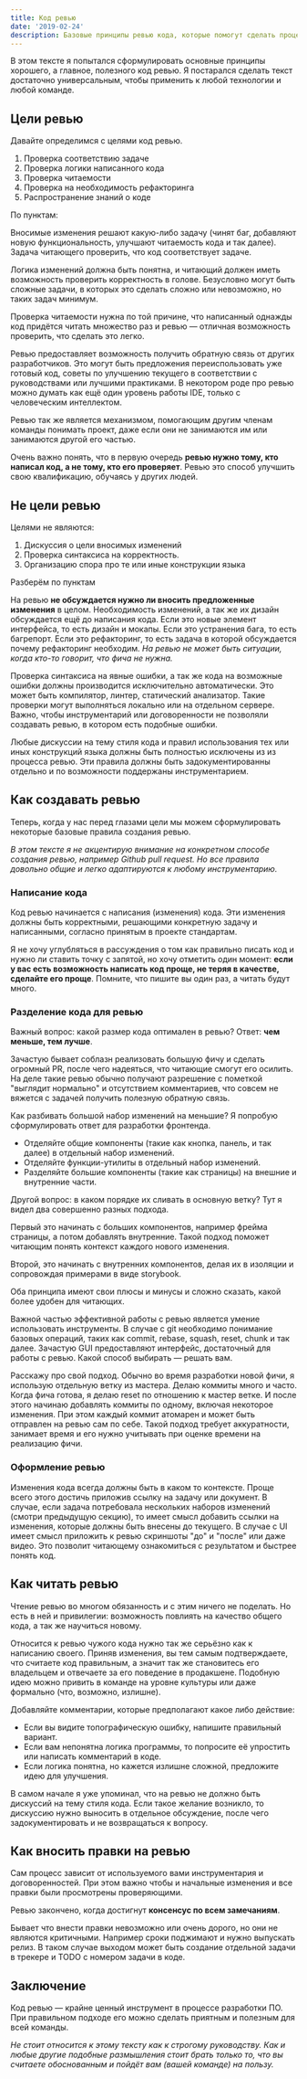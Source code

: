 ```yaml
---
title: Код ревью
date: '2019-02-24'
description: Базовые принципы ревью кода, которые помогут сделать процесс не только приятным, но и полезным.
---
```


В этом тексте я попытался сформулировать основные принципы хорошего, а главное, полезного код ревью.
Я постарался сделать текст достаточно универсальным, чтобы применить к любой технологии и любой
команде.

## Цели ревью

Давайте определимся с целями код ревью.

1. Проверка соответствию задаче
2. Проверка логики написанного кода
3. Проверка читаемости
4. Проверка на необходимость рефакторинга
5. Распространение знаний о коде

По пунктам:

Вносимые изменения решают какую-либо задачу (чинят баг, добавляют новую функциональность, улучшают читаемость кода и так далее). Задача читающего проверить, что код соответствует задаче.

Логика изменений должна быть понятна, и читающий должен иметь возможность проверить корректность в голове. Безусловно могут быть сложные задачи, в которых это сделать сложно или невозможно, но таких задач минимум.

Проверка читаемости нужна по той причине, что написанный однажды код придётся читать множество раз и ревью — отличная возможность проверить, что сделать это легко.

Ревью предоставляет возможность получить обратную связь от других разработчиков. Это могут быть предложения переиспользовать
уже готовый код, советы по улучшению текущего в соответствии с руководствами или лучшими практиками. В некотором роде про ревью можно думать как ещё один уровень работы IDE, только с человеческим интеллектом.

Ревью так же является механизмом, помогающим другим членам команды понимать проект, даже если они не занимаются им или занимаются другой его частью.

Очень важно понять, что в первую очередь **ревью нужно тому, кто написал код, а не тому, кто его проверяет**. Ревью это способ улучшить свою квалификацию, обучаясь у других людей.

## Не цели ревью

Целями не являются:

1. Дискуссия о цели вносимых изменений
2. Проверка синтаксиса на корректность.
3. Организацию спора про те или иные конструкции языка

Разберём по пунктам

На ревью **не обсуждается нужно ли вносить предложенные изменения** в целом. Необходимость изменений, а так же их дизайн обсуждается ещё до написания кода. Если это новые элемент интерфейса, то есть дизайн и мокапы. Если это устранения бага, то есть багрепорт. Если это рефакторинг, то есть задача в которой обсуждается почему рефакторинг необходим. *На ревью не может быть ситуации, когда кто-то говорит, что фича не нужна.*

Проверка синтаксиса на явные ошибки, а так же кода на возможные ошибки должны производится исключительно автоматически. Это может быть компилятор, линтер, статический анализатор. Такие проверки могут выполняться локально или на отдельном сервере. Важно, чтобы инструментарий или договоренности не позволяли создавать ревью, в котором есть подобные ошибки.

Любые дискуссии на тему стиля кода и правил использования тех или иных конструкций языка должны быть полностью исключены из из процесса ревью. Эти правила должны быть задокументированны отдельно и по возможности поддержаны инструментарием.

## Как создавать ревью

Теперь, когда у нас перед глазами цели мы можем сформулировать некоторые базовые правила создания ревью.

_В этом тексте я не акцентирую внимание на конкретном способе создания ревью, например Github pull request. Но все правила довольно общие и легко адаптируются к любому инструментарию._

### Написание кода

Код ревью начинается с написания (изменения) кода. Эти изменения должны быть корректными, решающими конкретную задачу и написанными, согласно принятым в проекте стандартам.

Я не хочу углубляться в рассуждения о том как правильно писать код и нужно ли ставить точку с запятой, но хочу отметить один момент: **если у вас есть возможность написать код проще, не теряя в качестве, сделайте его проще**. Помните, что пишите вы один раз, а читать будут много.

### Разделение кода для ревью

Важный вопрос: какой размер кода оптимален в ревью? Ответ: **чем меньше, тем лучше**.

Зачастую бывает соблазн реализовать большую фичу и сделать огромный PR, после чего надеяться, что читающие смогут его осилить. На деле такие ревью обычно получают разрешение с пометкой "выглядит нормально" и отсутствием комментариев, что совсем не вяжется с задачей получить полезную обратную связь.

Как разбивать большой набор изменений на меньшие? Я попробую сформулировать ответ для разработки фронтенда.

- Отделяйте общие компоненты (такие как кнопка, панель, и так далее) в отдельный набор изменений.
- Отделяйте функции-утилиты в отдельный набор изменений.
- Разделяйте большие компоненты (такие как страницы) на внешние и внутренние части.

Другой вопрос: в каком порядке их сливать в основную ветку? Тут я видел два совершенно разных подхода.

Первый это начинать с больших компонентов, например фрейма страницы, а потом добавлять внутренние. Такой подход поможет читающим понять контекст каждого нового изменения.

Второй, это начинать с внутренних компонентов, делая их в изоляции и сопровождая примерами в виде storybook.

Оба принципа имеют свои плюсы и минусы и сложно сказать, какой более удобен для читающих.

Важной частью эффективной работы с ревью является умение использовать инструменты. В случае с git необходимо понимание базовых операций, таких как commit, rebase, squash, reset, chunk и так далее. Зачастую GUI предоставляют интерфейс, достаточный для работы с ревью. Какой способ выбирать — решать вам.

Расскажу про свой подход. Обычно во время разработки новой фичи, я использую отдельную ветку из мастера. Делаю коммиты много и часто.
Когда фича готова, я делаю reset по отношению к мастер ветке. И после этого начинаю добавлять коммиты по одному,
включая некоторое изменения. При этом каждый коммит атомарен и может быть отправлен на ревью сам по себе.
Такой подход требует аккуратности, занимает время и его нужно учитывать при оценке времени на реализацию фичи.

### Оформление ревью

Изменения кода всегда должны быть в каком то контексте. Проще всего этого достичь приложив ссылку на задачу или документ. В случае, если задача потребовала нескольких наборов изменений (смотри предыдущую секцию), то имеет смысл добавить ссылки на изменения, которые должны быть внесены до текущего. В случае с UI имеет смысл приложить к ревью скриншоты "до" и "после" или даже видео. Это позволит читающему ознакомиться с результатом и быстрее понять код.

## Как читать ревью

Чтение ревью во многом обязанность и с этим ничего не поделать. Но есть в ней и привилегии: возможность повлиять на качество общего кода, а так же научиться новому.

Относится к ревью чужого кода нужно так же серьёзно как к написанию своего. Приняв изменения, вы тем самым подтверждаете, что считаете код правильным, а значит так же становитесь его владельцем и отвечаете за его поведение в продакшене. Подобную идею можно привить в команде на уровне культуры или даже формально (что, возможно, излишне).

Добавляйте комментарии, которые предполагают какое либо действие:

* Если вы видите топографическую ошибку, напишите правильный вариант.
* Если вам непонятна логика программы, то попросите её упростить или написать комментарий в коде.
* Если логика понятна, но кажется излишне сложной, предложите идею для улучшения.

В самом начале я уже упоминал, что на ревью не должно быть дискуссий на тему стиля кода. Если такое желание возникло, то дискуссию нужно выносить в отдельное обсуждение, после чего задокументировать и не возвращаться к вопросу.

## Как вносить правки на ревью

Сам процесс зависит от используемого вами инструментария и договоренностей. При этом важно чтобы и начальные изменения и все правки были просмотрены проверяющими.

Ревью закончено, когда достигнут **консенсус по всем замечаниям**.

Бывает что внести правки невозможно или очень дорого, но они не являются критичными. Например сроки поджимают и нужно выпускать релиз. В таком случае выходом может быть создание отдельной задачи в трекере и TODO с номером задачи в коде.

## Заключение

Код ревью — крайне ценный инструмент в процессе разработки ПО. При правильном подходе его можно сделать приятным и полезным для всей команды.

_Не стоит относится к этому тексту как к строгому руководству.
Как и любые другие подобные размышления стоит брать только то, что вы считаете обоснованным
и пойдёт вам (вашей команде) на пользу._



